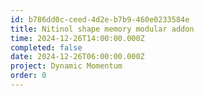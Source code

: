 ```yaml
---
id: b786dd0c-ceed-4d2e-b7b9-460e0233584e
title: Nitinol shape memory modular addon
time: 2024-12-26T14:00:00.000Z
completed: false
date: 2024-12-26T06:00:00.000Z
project: Dynamic Momentum
order: 0
---
```



